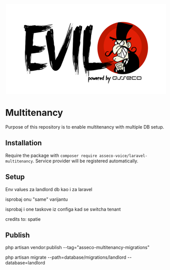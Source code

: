 <p align="center"><a href="https://see.asseco.com" target="_blank"><img src="https://github.com/asseco-voice/art/blob/main/evil_logo.png" width="500"></a></p>

# Multitenancy

Purpose of this repository is to enable multitenancy with multiple DB setup.

## Installation

Require the package with ``composer require asseco-voice/laravel-multitenancy``.
Service provider will be registered automatically.

## Setup

Env values za landlord db kao i za laravel

isprobaj onu "same" varijantu

isprobaj i one taskove iz configa kad se switcha tenant




credits to: spatie


## Publish

php artisan vendor:publish --tag="asseco-multitenancy-migrations"


php artisan migrate --path=database/migrations/landlord --database=landlord


